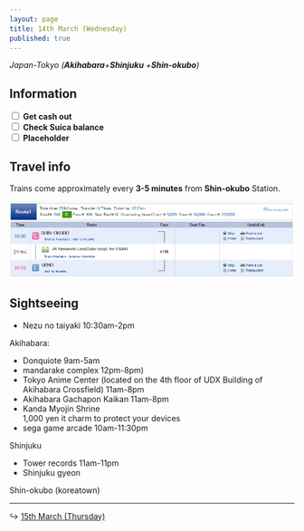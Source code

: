 ```yaml
---
layout: page
title: 14th March (Wednesday)
published: true
---
```


*Japan-Tokyo (**Akihabara**+**Shinjuku** +**Shin-okubo**)*

## Information

<div><input class="box" type="checkbox" name="141" /><label type="text" class="strikethrough">&nbsp;<b>Get cash out</b></label><br /><input class="box" type="checkbox" name="142" /><label type="text" class="strikethrough"> <b>Check Suica balance</b></label><br /><input class="box" type="checkbox" name="143" /><label type="text" class="strikethrough"> <b>Placeholder</b></label></div>

## Travel info

Trains come approximately every **3-5 minutes** from **Shin-okubo** Station.

[![shin-okubo.PNG](/days/week1/shin-okubo.PNG)](http://maki.host/days/week1/shin-okubo.PNG)

## Sightseeing

* Nezu no taiyaki 10:30am-2pm

Akihabara:

* Donquiote 9am-5am
* mandarake complex 12pm-8pm)
* Tokyo Anime Center (located on the 4th floor of UDX Building of Akihabara Crossfield) 11am-8pm
* Akihabara Gachapon Kaikan 11am-8pm
* Kanda Myojin Shrine<br>1,000 yen it charm to protect your devices
* sega game arcade 10am-11:30pm

Shinjuku

* Tower records 11am-11pm
* Shinjuku gyeon

Shin-okubo (koreatown)

---

↪ [15th March (Thursday)](/days/week1/15mar)